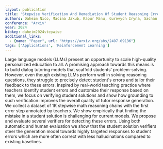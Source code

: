 ```yaml
---
layout: publication
title: 'Stepwise Verification And Remediation Of Student Reasoning Errors With Large Language Model Tutors'
authors: Daheim Nico, Macina Jakub, Kapur Manu, Gurevych Iryna, Sachan Mrinmaya
conference: "Arxiv"
year: 2024
bibkey: daheim2024stepwise
additional_links:
  - {name: "Paper", url: "https://arxiv.org/abs/2407.09136"}
tags: ['Applications', 'Reinforcement Learning']
---
```

Large language models (LLMs) present an opportunity to scale high-quality personalized education to all. A promising approach towards this means is to build dialog tutoring models that scaffold students' problem-solving. However, even though existing LLMs perform well in solving reasoning questions, they struggle to precisely detect student's errors and tailor their feedback to these errors. Inspired by real-world teaching practice where teachers identify student errors and customize their response based on them, we focus on verifying student solutions and show how grounding to such verification improves the overall quality of tutor response generation. We collect a dataset of 1K stepwise math reasoning chains with the first error step annotated by teachers. We show empirically that finding the mistake in a student solution is challenging for current models. We propose and evaluate several verifiers for detecting these errors. Using both automatic and human evaluation we show that the student solution verifiers steer the generation model towards highly targeted responses to student errors which are more often correct with less hallucinations compared to existing baselines.
